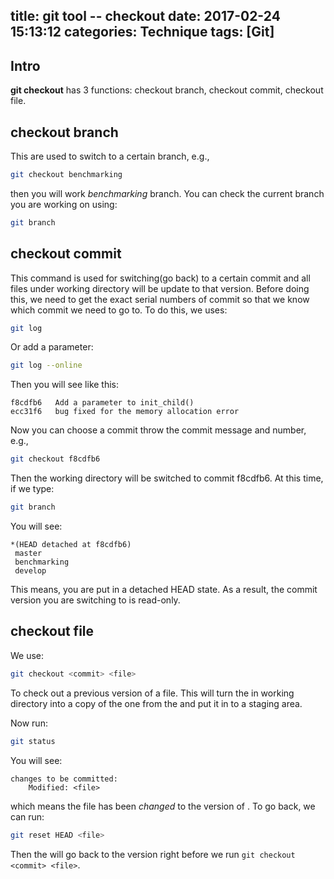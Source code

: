 title: git tool -- checkout
date: 2017-02-24 15:13:12
categories: Technique
tags: [Git]
---

## Intro 
**git checkout** has 3 functions: checkout branch, checkout commit, checkout file.

## checkout branch
This are used to switch to a certain branch, e.g.,
```sh
git checkout benchmarking
```
then you will work *benchmarking* branch. You can check the current branch you are working on using:
```sh
git branch
```
## checkout commit
This command is used for switching(go back) to a certain commit and all files under working directory will be update to that version. Before doing this, we need to get the exact serial numbers of commit so that we know which commit we need to go to. To do this, we uses:
```sh
git log
```
Or add a parameter:
```sh
git log --online
```
Then you will see like this:
```
f8cdfb6   Add a parameter to init_child()
ecc31f6   bug fixed for the memory allocation error
```
Now you can choose a commit throw the commit message and number, e.g.,
```sh
git checkout f8cdfb6
```
Then the working directory will be switched to commit f8cdfb6. At this time, if we type:
```sh
git branch
```
You will see:
```
*(HEAD detached at f8cdfb6)
 master
 benchmarking
 develop
```
This means, you are put in a detached HEAD state. As a result, the commit version you are switching to is read-only.

## checkout file
We use:
```sh
git checkout <commit> <file>
```
To check out a previous version of a file. This will turn the <file> in working directory into a copy of the one from the <commit> and put it in to a staging area.

Now run:
```sh
git status
```
You will see:
```
changes to be committed:
    Modified: <file>
```
which means the file has been *changed* to the version of <commit>. To go back, we can run:
```sh
git reset HEAD <file>
```
Then the <file> will go back to the version right before we run `git checkout <commit> <file>`.

